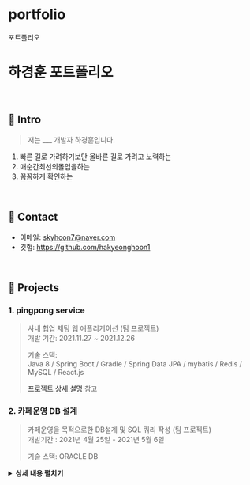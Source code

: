 # portfolio
포트폴리오
# 하경훈 포트폴리오



</br>

## :pushpin: Intro
>저는 ___ 개발자 하경훈입니다.
1. 빠른 길로 가려하기보단 올바른 길로 가려고 노력하는
2. 매순간최선의몰입을하는
3. 꼼꼼하게 확인하는

</br>

## :pushpin: Contact
- 이메일: skyhoon7@naver.com
- 깃헙: https://github.com/hakyeonghoon1

</br>

## :pushpin: Projects
### 1. pingpong service
>사내 협업 채팅 웹 애플리케이션 (팀 프로젝트)  
>개발 기간: 2021.11.27 ~ 2021.12.26  
>  
>기술 스택:  
>Java 8 / Spring Boot / Gradle / Spring Data JPA / mybatis 
>/ Redis / MySQL / React.js  
>  
>[프로젝트 상세 설명](https://github.com/hakyeonghoon1/pingpong) 참고

### 2. 카페운영 DB 설계
>카페운영을 목적으로한 DB설계 및 SQL 쿼리 작성 (팀 프로젝트)  
>개발기간 : 2021년 4월 25일 - 2021년 5월 6일
>  
>기술 스택: ORACLE DB

<details>
<summary><b>상세 내용 펼치기</b></summary>
<div markdown="1">
  
>[상세내용](https://github.com/hakyeonghoon1/portfolio/blob/main/docs/CAFE.pdf)
  
>[SQL](https://github.com/hakyeonghoon1/portfolio/blob/main/docs/CAFE%20.sql)
  
  #### 회고/느낀점
  - sql 작성에 능력이 향상되었습니다.
  - 테이블 관계 설정 능력이 향상되었습니다.
  
</div>

---

